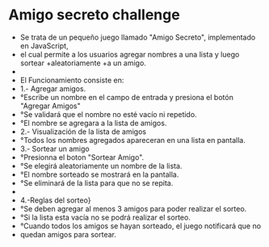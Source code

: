 <h1>Amigo secreto challenge</h1>

+ Se trata de un pequeño juego llamado "Amigo Secreto", implementado en JavaScript,
+ el cual permite a los usuarios agregar nombres a una lista y luego sortear +aleatoriamente
+a un amigo.
+
+ El Funcionamiento consiste en:
+  1.- Agregar amigos.
+   °Escribe un nombre en el campo de entrada y presiona el botón "Agregar Amigos"
+   °Se validará que el nombre no esté vacío ni repetido.
+   °El nombre se agregara a la lista de amigos.
+  2.- Visualización de la lista de amigos
+   °Todos los nombres agregados apareceran en una lista en pantalla.
+  3.- Sortear un amigo
+    °Presionna el boton "Sortear Amigo".
+    °Se elegirá aleatoriamente un nombre de la lista.
+    °El nombre sorteado se mostrará en la pantalla.
+    °Se eliminará de la lista para que no se repita.
+
+  4.-Reglas del sorteo}
+   °Se deben agregar al menos 3 amigos para poder realizar el sorteo.
+   °Si la lista esta vacía no se podrá realizar el sorteo.
+   °Cuando todos los amigos se hayan sorteado, el juego notificará que no
+   quedan amigos para sortear.
 

